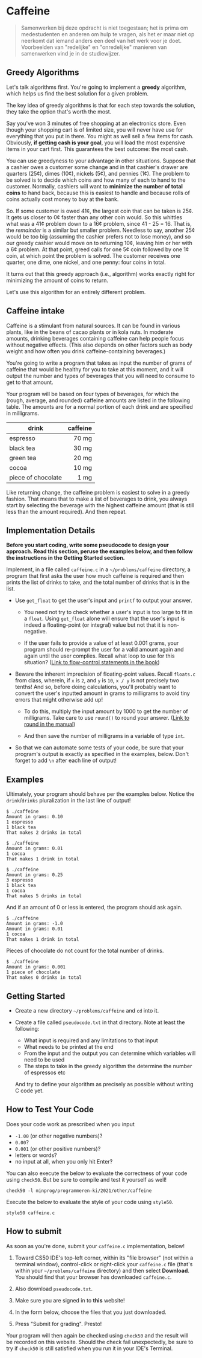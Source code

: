 # Caffeine

> Samenwerken bij deze opdracht is niet toegestaan; het is prima om medestudenten en anderen om hulp te vragen, als het er maar niet op neerkomt dat iemand anders een deel van het werk voor je doet. Voorbeelden van "redelijke" en "onredelijke" manieren van samenwerken vind je in de studiewijzer.


## Greedy Algorithms

Let's talk algorithms first. You're going to implement a **greedy** algorithm, which helps us find the best solution for a given problem.

The key idea of greedy algorithms is that for each step towards the solution, they take the option that's worth the most.

Say you've won 3 minutes of free shopping at an electronics store. Even though your shopping cart is of limited size, you will never have use for everything that you put in there. You might as well sell a few items for cash. Obviously, **if getting cash is your goal**, you will load the most expensive items in your cart first. This guarantees the best outcome: the most cash.

You can use greedyness to your advantage in other situations. Suppose that a cashier owes a customer some change and in that cashier's drawer are quarters (25¢), dimes (10¢), nickels (5¢), and pennies (1¢). The problem to be solved is to decide which coins and how many of each to hand to the customer. Normally, cashiers will want to **minimize the number of total coins** to hand back, because this is easiest to handle and because rolls of coins actually cost money to buy at the bank.

So. If some customer is owed 41¢, the largest coin that can be taken is 25¢. It gets us closer to 0¢ faster than any other coin would. So this whittles what was a 41¢ problem down to a 16¢ problem, since 41 - 25 = 16\. That is, the *remainder* is a similar but smaller problem. Needless to say, another 25¢ would be too big (assuming the cashier prefers not to lose money), and so our greedy cashier would move on to returning 10¢, leaving him or her with a 6¢ problem. At that point, greed calls for one 5¢ coin followed by one 1¢ coin, at which point the problem is solved. The customer receives one quarter, one dime, one nickel, and one penny: four coins in total.

It turns out that this greedy approach (i.e., algorithm) works exactly right for minimizing the amount of coins to return.

Let's use this algorithm for an entirely different problem.


## Caffeine intake

Caffeine is a stimulant from natural sources. It can be found in various plants, like in the beans of cacao plants or in kola nuts. In moderate amounts, drinking beverages containing caffeine can help people focus without negative effects. (This also depends on other factors such as body weight and how often you drink caffeine-containing beverages.)

You're going to write a program that takes as input the number of grams of caffeine that would be healthy for you to take at this moment, and it will output the number and types of beverages that you will need to consume to get to that amount.

Your program will be based on four types of beverages, for which the (rough, average, and rounded) caffeine amounts are listed in the following table. The amounts are for a normal portion of each drink and are specified in milligrams.

| drink                | caffeine |
| -------------------- | -------: |
| espresso             |    70 mg |
| black tea            |    30 mg |
| green tea            |    20 mg |
| cocoa                |    10 mg |
| piece of chocolate   |     1 mg |

Like returning change, the caffeine problem is easiest to solve in a greedy fashion. That means that to make a list of beverages to drink, you always start by selecting the beverage with the highest caffeine amount (that is still less than the amount required). And then repeat.


## Implementation Details

**Before you start coding, write some pseudocode to design your approach. Read this section, peruse the examples below, and then follow the instructions in the Getting Started section.**

Implement, in a file called `caffeine.c` in a `~/problems/caffeine` directory, a program that first asks the user how much caffeine is required and then prints the list of drinks to take, and the total number of drinks that is in the list.

*   Use `get_float` to get the user's input and `printf` to output your answer.

    *   You need not try to check whether a user's input is too large to fit in a `float`. Using `get_float` alone will ensure that the user's input is indeed a floating-point (or integral) value but not that it is non-negative.

    *   If the user fails to provide a value of at least 0.001 grams, your program should re-prompt the user for a valid amount again and again until the user complies. Recall what loop to use for this situation? ([Link to flow-control statements in the book](http://www.beej.us/guide/bgc/html/split/variables-and-statements.html#flow-control))

*   Beware the inherent imprecision of floating-point values. Recall `floats.c` from class, wherein, if `x` is `2`, and `y` is `10`, `x / y` is not precisely two tenths! And so, before doing calculations, you'll probably want to convert the user's inputted amount in grams to milligrams to avoid tiny errors that might otherwise add up!

    *   To do this, multiply the input amount by 1000 to get the number of milligrams. Take care to use `round()` to round your answer. ([Link to round in the manual](https://manual.cs50.io/3/round))
    
    *   And then save the number of milligrams in a variable of type `int`.

*   So that we can automate some tests of your code, be sure that your program's output is exactly as specified in the examples, below. Don't forget to add `\n` after each line of output!


## Examples

Ultimately, your program should behave per the examples below. Notice the `drink`/`drinks` pluralization in the last line of output!

    $ ./caffeine
    Amount in grams: 0.10
    1 espresso
    1 black tea
    That makes 2 drinks in total

    $ ./caffeine
    Amount in grams: 0.01
    1 cocoa
    That makes 1 drink in total

    $ ./caffeine
    Amount in grams: 0.25
    3 espresso
    1 black tea
    1 cocoa
    That makes 5 drinks in total

And if an amount of 0 or less is entered, the program should ask again.

    $ ./caffeine
    Amount in grams: -1.0
    Amount in grams: 0.01
    1 cocoa
    That makes 1 drink in total

Pieces of chocolate do not count for the total number of drinks.

    $ ./caffeine
    Amount in grams: 0.001
    1 piece of chocolate
    That makes 0 drinks in total


## Getting Started


*   Create a new directory `~/problems/caffeine` and `cd` into it.

*   Create a file called `pseudocode.txt` in that directory. Note at least the following:

    *   What input is required and any limitations to that input
    *   What needs to be printed at the end
    *   From the input and the output you can determine which variables will need to be used
    *   The steps to take in the greedy algorithm the determine the number of espressos etc

    And try to define your algorithm as precisely as possible without writing C code yet.


## How to Test Your Code

Does your code work as prescribed when you input

*   `-1.00` (or other negative numbers)?
*   `0.00`?
*   `0.001` (or other positive numbers)?
*   letters or words?
*   no input at all, when you only hit Enter?

You can also execute the below to evaluate the correctness of your code using `check50`. But be sure to compile and test it yourself as well!

    check50 -l minprog/programmeren-ki/2021/other/caffeine

Execute the below to evaluate the style of your code using `style50`.

    style50 caffeine.c


## How to submit

As soon as you're done, submit your `caffeine.c` implementation, below! 

1. Toward CS50 IDE's top-left corner, within its "file browser" (not within a terminal window), control-click or right-click your `caffeine.c` file (that's within your `~/problems/caffeine` directory) and then select **Download**. You should find that your browser has downloaded `caffeine.c`.

2. Also download `pseudocode.txt`.

3. Make sure you are signed in to **this** website!

4. In the form below, choose the files that you just downloaded.

5. Press "Submit for grading". Presto!

Your program will then again be checked using `check50` and the result will be recorded on this website. Should the check fail unexpectedly, be sure to try if `check50` is still satisfied when you run it in your IDE's Terminal.
